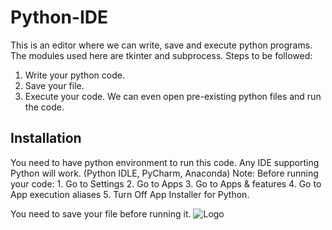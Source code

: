
# Python-IDE

This is an editor where we can write, save and execute python programs. The modules used here are tkinter and subprocess. Steps to be followed:

1. Write your python code.
2. Save your file.
3. Execute your code. We can even open pre-existing python files and run the code.


## Installation

You need to have python environment to run this code.
Any IDE supporting Python will work.
(Python IDLE, PyCharm, Anaconda)
Note: Before running your code:
                           1. Go to Settings
                           2. Go to Apps
                           3. Go to Apps & features
                           4. Go to App execution aliases
                           5. Turn Off App Installer for Python.

You need to save your file before running it.
![Logo](https://th.bing.com/th/id/OIP.EDwREtDcIKfIv5km6g9x2wHaHN?pid=ImgDet&rs=1)

